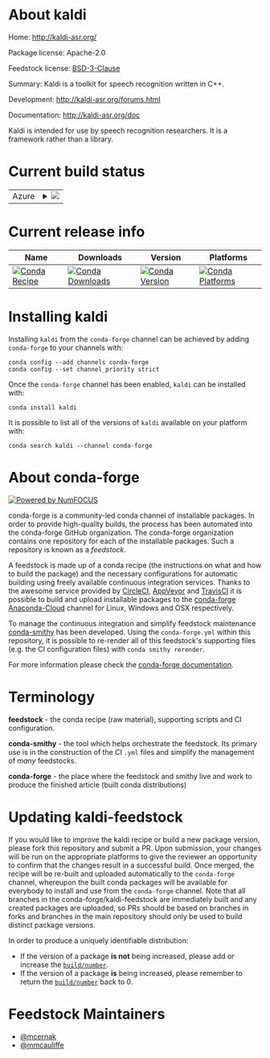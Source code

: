 About kaldi
===========

Home: http://kaldi-asr.org/

Package license: Apache-2.0

Feedstock license: [BSD-3-Clause](https://github.com/conda-forge/kaldi-feedstock/blob/master/LICENSE.txt)

Summary: Kaldi is a toolkit for speech recognition written in C++.

Development: http://kaldi-asr.org/forums.html

Documentation: http://kaldi-asr.org/doc

Kaldi is intended for use by speech recognition researchers. It is a framework rather than a library.


Current build status
====================


<table>
    
  <tr>
    <td>Azure</td>
    <td>
      <details>
        <summary>
          <a href="https://dev.azure.com/conda-forge/feedstock-builds/_build/latest?definitionId=3060&branchName=master">
            <img src="https://dev.azure.com/conda-forge/feedstock-builds/_apis/build/status/kaldi-feedstock?branchName=master">
          </a>
        </summary>
        <table>
          <thead><tr><th>Variant</th><th>Status</th></tr></thead>
          <tbody><tr>
              <td>linux_64_cuda_compiler_version10.2cxx_compiler_version7fortran_compiler_version7</td>
              <td>
                <a href="https://dev.azure.com/conda-forge/feedstock-builds/_build/latest?definitionId=3060&branchName=master">
                  <img src="https://dev.azure.com/conda-forge/feedstock-builds/_apis/build/status/kaldi-feedstock?branchName=master&jobName=linux&configuration=linux_64_cuda_compiler_version10.2cxx_compiler_version7fortran_compiler_version7" alt="variant">
                </a>
              </td>
            </tr><tr>
              <td>linux_64_cuda_compiler_version11.0cxx_compiler_version9fortran_compiler_version9</td>
              <td>
                <a href="https://dev.azure.com/conda-forge/feedstock-builds/_build/latest?definitionId=3060&branchName=master">
                  <img src="https://dev.azure.com/conda-forge/feedstock-builds/_apis/build/status/kaldi-feedstock?branchName=master&jobName=linux&configuration=linux_64_cuda_compiler_version11.0cxx_compiler_version9fortran_compiler_version9" alt="variant">
                </a>
              </td>
            </tr><tr>
              <td>linux_64_cuda_compiler_version11.1cxx_compiler_version9fortran_compiler_version9</td>
              <td>
                <a href="https://dev.azure.com/conda-forge/feedstock-builds/_build/latest?definitionId=3060&branchName=master">
                  <img src="https://dev.azure.com/conda-forge/feedstock-builds/_apis/build/status/kaldi-feedstock?branchName=master&jobName=linux&configuration=linux_64_cuda_compiler_version11.1cxx_compiler_version9fortran_compiler_version9" alt="variant">
                </a>
              </td>
            </tr><tr>
              <td>linux_64_cuda_compiler_version11.2cxx_compiler_version9fortran_compiler_version9</td>
              <td>
                <a href="https://dev.azure.com/conda-forge/feedstock-builds/_build/latest?definitionId=3060&branchName=master">
                  <img src="https://dev.azure.com/conda-forge/feedstock-builds/_apis/build/status/kaldi-feedstock?branchName=master&jobName=linux&configuration=linux_64_cuda_compiler_version11.2cxx_compiler_version9fortran_compiler_version9" alt="variant">
                </a>
              </td>
            </tr><tr>
              <td>linux_64_cuda_compiler_versionNonecxx_compiler_version9fortran_compiler_version9</td>
              <td>
                <a href="https://dev.azure.com/conda-forge/feedstock-builds/_build/latest?definitionId=3060&branchName=master">
                  <img src="https://dev.azure.com/conda-forge/feedstock-builds/_apis/build/status/kaldi-feedstock?branchName=master&jobName=linux&configuration=linux_64_cuda_compiler_versionNonecxx_compiler_version9fortran_compiler_version9" alt="variant">
                </a>
              </td>
            </tr><tr>
              <td>osx_64</td>
              <td>
                <a href="https://dev.azure.com/conda-forge/feedstock-builds/_build/latest?definitionId=3060&branchName=master">
                  <img src="https://dev.azure.com/conda-forge/feedstock-builds/_apis/build/status/kaldi-feedstock?branchName=master&jobName=osx&configuration=osx_64_" alt="variant">
                </a>
              </td>
            </tr><tr>
              <td>win_64_cuda_compiler_version10.2</td>
              <td>
                <a href="https://dev.azure.com/conda-forge/feedstock-builds/_build/latest?definitionId=3060&branchName=master">
                  <img src="https://dev.azure.com/conda-forge/feedstock-builds/_apis/build/status/kaldi-feedstock?branchName=master&jobName=win&configuration=win_64_cuda_compiler_version10.2" alt="variant">
                </a>
              </td>
            </tr><tr>
              <td>win_64_cuda_compiler_version11.0</td>
              <td>
                <a href="https://dev.azure.com/conda-forge/feedstock-builds/_build/latest?definitionId=3060&branchName=master">
                  <img src="https://dev.azure.com/conda-forge/feedstock-builds/_apis/build/status/kaldi-feedstock?branchName=master&jobName=win&configuration=win_64_cuda_compiler_version11.0" alt="variant">
                </a>
              </td>
            </tr><tr>
              <td>win_64_cuda_compiler_version11.1</td>
              <td>
                <a href="https://dev.azure.com/conda-forge/feedstock-builds/_build/latest?definitionId=3060&branchName=master">
                  <img src="https://dev.azure.com/conda-forge/feedstock-builds/_apis/build/status/kaldi-feedstock?branchName=master&jobName=win&configuration=win_64_cuda_compiler_version11.1" alt="variant">
                </a>
              </td>
            </tr><tr>
              <td>win_64_cuda_compiler_version11.2</td>
              <td>
                <a href="https://dev.azure.com/conda-forge/feedstock-builds/_build/latest?definitionId=3060&branchName=master">
                  <img src="https://dev.azure.com/conda-forge/feedstock-builds/_apis/build/status/kaldi-feedstock?branchName=master&jobName=win&configuration=win_64_cuda_compiler_version11.2" alt="variant">
                </a>
              </td>
            </tr><tr>
              <td>win_64_cuda_compiler_versionNone</td>
              <td>
                <a href="https://dev.azure.com/conda-forge/feedstock-builds/_build/latest?definitionId=3060&branchName=master">
                  <img src="https://dev.azure.com/conda-forge/feedstock-builds/_apis/build/status/kaldi-feedstock?branchName=master&jobName=win&configuration=win_64_cuda_compiler_versionNone" alt="variant">
                </a>
              </td>
            </tr>
          </tbody>
        </table>
      </details>
    </td>
  </tr>
</table>

Current release info
====================

| Name | Downloads | Version | Platforms |
| --- | --- | --- | --- |
| [![Conda Recipe](https://img.shields.io/badge/recipe-kaldi-green.svg)](https://anaconda.org/conda-forge/kaldi) | [![Conda Downloads](https://img.shields.io/conda/dn/conda-forge/kaldi.svg)](https://anaconda.org/conda-forge/kaldi) | [![Conda Version](https://img.shields.io/conda/vn/conda-forge/kaldi.svg)](https://anaconda.org/conda-forge/kaldi) | [![Conda Platforms](https://img.shields.io/conda/pn/conda-forge/kaldi.svg)](https://anaconda.org/conda-forge/kaldi) |

Installing kaldi
================

Installing `kaldi` from the `conda-forge` channel can be achieved by adding `conda-forge` to your channels with:

```
conda config --add channels conda-forge
conda config --set channel_priority strict
```

Once the `conda-forge` channel has been enabled, `kaldi` can be installed with:

```
conda install kaldi
```

It is possible to list all of the versions of `kaldi` available on your platform with:

```
conda search kaldi --channel conda-forge
```


About conda-forge
=================

[![Powered by
NumFOCUS](https://img.shields.io/badge/powered%20by-NumFOCUS-orange.svg?style=flat&colorA=E1523D&colorB=007D8A)](https://numfocus.org)

conda-forge is a community-led conda channel of installable packages.
In order to provide high-quality builds, the process has been automated into the
conda-forge GitHub organization. The conda-forge organization contains one repository
for each of the installable packages. Such a repository is known as a *feedstock*.

A feedstock is made up of a conda recipe (the instructions on what and how to build
the package) and the necessary configurations for automatic building using freely
available continuous integration services. Thanks to the awesome service provided by
[CircleCI](https://circleci.com/), [AppVeyor](https://www.appveyor.com/)
and [TravisCI](https://travis-ci.com/) it is possible to build and upload installable
packages to the [conda-forge](https://anaconda.org/conda-forge)
[Anaconda-Cloud](https://anaconda.org/) channel for Linux, Windows and OSX respectively.

To manage the continuous integration and simplify feedstock maintenance
[conda-smithy](https://github.com/conda-forge/conda-smithy) has been developed.
Using the ``conda-forge.yml`` within this repository, it is possible to re-render all of
this feedstock's supporting files (e.g. the CI configuration files) with ``conda smithy rerender``.

For more information please check the [conda-forge documentation](https://conda-forge.org/docs/).

Terminology
===========

**feedstock** - the conda recipe (raw material), supporting scripts and CI configuration.

**conda-smithy** - the tool which helps orchestrate the feedstock.
                   Its primary use is in the construction of the CI ``.yml`` files
                   and simplify the management of *many* feedstocks.

**conda-forge** - the place where the feedstock and smithy live and work to
                  produce the finished article (built conda distributions)


Updating kaldi-feedstock
========================

If you would like to improve the kaldi recipe or build a new
package version, please fork this repository and submit a PR. Upon submission,
your changes will be run on the appropriate platforms to give the reviewer an
opportunity to confirm that the changes result in a successful build. Once
merged, the recipe will be re-built and uploaded automatically to the
`conda-forge` channel, whereupon the built conda packages will be available for
everybody to install and use from the `conda-forge` channel.
Note that all branches in the conda-forge/kaldi-feedstock are
immediately built and any created packages are uploaded, so PRs should be based
on branches in forks and branches in the main repository should only be used to
build distinct package versions.

In order to produce a uniquely identifiable distribution:
 * If the version of a package **is not** being increased, please add or increase
   the [``build/number``](https://docs.conda.io/projects/conda-build/en/latest/resources/define-metadata.html#build-number-and-string).
 * If the version of a package **is** being increased, please remember to return
   the [``build/number``](https://docs.conda.io/projects/conda-build/en/latest/resources/define-metadata.html#build-number-and-string)
   back to 0.

Feedstock Maintainers
=====================

* [@mcernak](https://github.com/mcernak/)
* [@mmcauliffe](https://github.com/mmcauliffe/)

